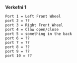 **Verkefni 1**


    Port 1 = Left Front Wheel
    port 2 = ??
    port 3 = Right Front Wheel
    port 4 = Claw open/close
    port 5 = something in the back
    port 6 = ??
    port 7 = ??
    port 8 = ??
    port 9 = ??
    port 10 = ??
